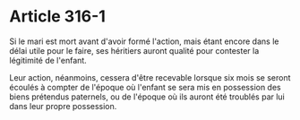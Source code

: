 # Article 316-1

Si le mari est mort avant d'avoir formé l'action, mais étant encore dans le délai utile pour le faire, ses héritiers auront qualité pour contester la légitimité de l'enfant.

Leur action, néanmoins, cessera d'être recevable lorsque six mois se seront écoulés à compter de l'époque où l'enfant se sera mis en possession des biens prétendus paternels, ou de l'époque où ils auront été troublés par lui dans leur propre possession.
